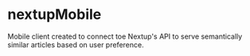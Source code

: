 nextupMobile
==============
Mobile client created to connect toe Nextup's API to serve semantically similar articles based on user preference.

